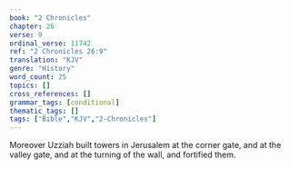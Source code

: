 ```yaml
---
book: "2 Chronicles"
chapter: 26
verse: 9
ordinal_verse: 11742
ref: "2 Chronicles 26:9"
translation: "KJV"
genre: "History"
word_count: 25
topics: []
cross_references: []
grammar_tags: [conditional]
thematic_tags: []
tags: ["Bible","KJV","2-Chronicles"]
---
```

Moreover Uzziah built towers in Jerusalem at the corner gate, and at the valley gate, and at the turning of the wall, and fortified them.
